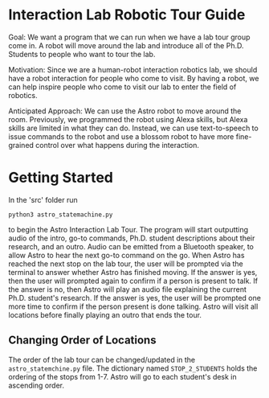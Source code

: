 # Interaction Lab Robotic Tour Guide
Goal: We want a program that we can run when we have a lab tour group come in. A robot will move around the lab and introduce all of the Ph.D. Students to people who want to tour the lab.

Motivation: Since we are a human-robot interaction robotics lab, we should have a robot interaction for people who come to visit. By having a robot, we can help inspire people who come to visit our lab to enter the field of robotics.

Anticipated Approach: We can use the Astro robot to move around the room. Previously, we programmed the robot using Alexa skills, but Alexa skills are limited in what they can do. Instead, we can use text-to-speech to issue commands to the robot and use a blossom robot to have more fine-grained control over what happens during the interaction.

# Getting Started
In the 'src' folder run

`python3 astro_statemachine.py`

to begin the Astro Interaction Lab Tour. The program will start outputting audio of the intro, go-to commands, Ph.D. student descriptions about their research, and an outro. Audio can be emitted from a Bluetooth speaker, to allow Astro to hear the next go-to command on the go. When Astro has reached the next stop on the lab tour, the user will be prompted via the terminal to answer whether Astro has finished moving. If the answer is yes, then the user will prompted again to confirm if a person is present to talk. If the answer is no, then Astro will play an audio file explaining the current Ph.D. student's research. If the answer is yes, the user will be prompted one more time to confirm if the person present is done talking. Astro will visit all locations before finally playing an outro that ends the tour. 

## Changing Order of Locations

The order of the lab tour can be changed/updated in the `astro_statemchine.py` file. The dictionary named `STOP_2_STUDENTS` holds the ordering of the stops from 1-7. Astro will go to each student's desk in ascending order. 